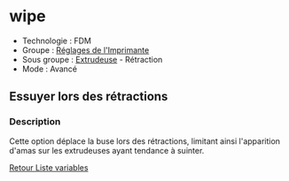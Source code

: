 # wipe

* Technologie : FDM
* Groupe : [Réglages de l'Imprimante](../printer_settings/printer_settings.md)
* Sous groupe : [Extrudeuse](../printer_settings/printer_settings.md#extrudeuse) - Rétraction
* Mode : Avancé

## Essuyer lors des rétractions
    
### Description

Cette option déplace la buse lors des rétractions, limitant ainsi l'apparition d'amas sur les extrudeuses ayant tendance à suinter.

[Retour Liste variables](variable_list.md)